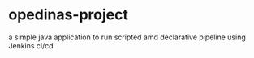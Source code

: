 # opedinas-project

a simple java application to run scripted amd declarative pipeline using Jenkins ci/cd
